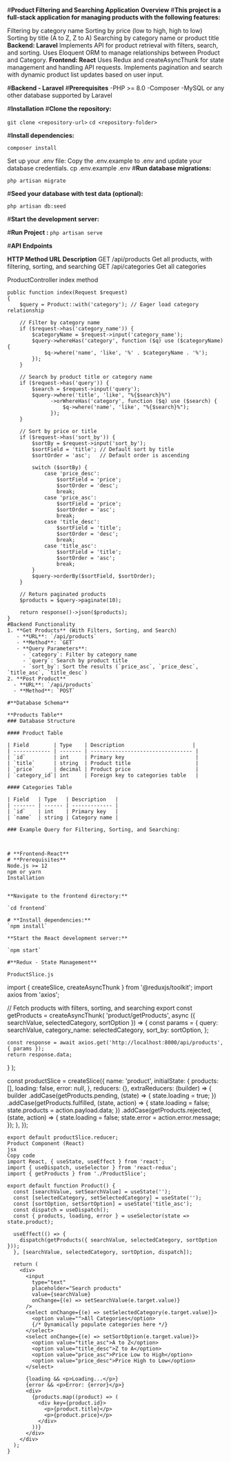 #**Product Filtering and Searching Application**
**Overview**
#**This project is a full-stack application for managing products with the following features:**

Filtering by category name
Sorting by price (low to high, high to low)
Sorting by title (A to Z, Z to A)
Searching by category name or product title
**Backend: Laravel**
Implements API for product retrieval with filters, search, and sorting.
Uses Eloquent ORM to manage relationships between Product and Category.
**Frontend: React**
Uses Redux and createAsyncThunk for state management and handling API requests.
Implements pagination and search with dynamic product list updates based on user input.

#**Backend - Laravel**
#**Prerequisites**
-PHP >= 8.0
-Composer
-MySQL or any other database supported by Laravel

#**Installation**
#**Clone the repository:**

`git clone <repository-url>`
`cd <repository-folder>`

#**Install dependencies:**

`composer install`

Set up your .env file: Copy the .env.example to .env and update your database credentials.
cp .env.example .env
#**Run database migrations:**

`php artisan migrate`

#**Seed your database with test data (optional):**


`php artisan db:seed`

#**Start the development server:**

#**Run Project :**
`php artisan serve`

#**API Endpoints**

**HTTP Method	URL	Description**
GET	/api/products	Get all products, with filtering, sorting, and searching
GET	/api/categories	Get all categories

ProductController
index method

```
public function index(Request $request)
{
    $query = Product::with('category'); // Eager load category relationship

    // Filter by category name
    if ($request->has('category_name')) {
        $categoryName = $request->input('category_name');
        $query->whereHas('category', function ($q) use ($categoryName) {
            $q->where('name', 'like', '%' . $categoryName . '%');
        });
    }

    // Search by product title or category name
    if ($request->has('query')) {
        $search = $request->input('query');
        $query->where('title', 'like', "%{$search}%")
              ->orWhereHas('category', function ($q) use ($search) {
                  $q->where('name', 'like', "%{$search}%");
              });
    }

    // Sort by price or title
    if ($request->has('sort_by')) {
        $sortBy = $request->input('sort_by');
        $sortField = 'title'; // Default sort by title
        $sortOrder = 'asc';   // Default order is ascending

        switch ($sortBy) {
            case 'price_desc':
                $sortField = 'price';
                $sortOrder = 'desc';
                break;
            case 'price_asc':
                $sortField = 'price';
                $sortOrder = 'asc';
                break;
            case 'title_desc':
                $sortField = 'title';
                $sortOrder = 'desc';
                break;
            case 'title_asc':
                $sortField = 'title';
                $sortOrder = 'asc';
                break;
        }
        $query->orderBy($sortField, $sortOrder);
    }

    // Return paginated products
    $products = $query->paginate(10);

    return response()->json($products);
}
#Backend Functionality
1. **Get Products** (With Filters, Sorting, and Search)
   - **URL**: `/api/products`
   - **Method**: `GET`
   - **Query Parameters**:
     - `category`: Filter by category name
     - `query`: Search by product title
     - `sort_by`: Sort the results (`price_asc`, `price_desc`, `title_asc`, `title_desc`)
2. **Post Product**
  - **URL**: `/api/products`
  - **Method**: `POST`

#**Database Schema**

**Products Table**
### Database Structure

#### Product Table

| Field        | Type    | Description                      |
| ------------ | ------- | --------------------------------- |
| `id`         | int     | Primary key                       |
| `title`      | string  | Product title                     |
| `price`      | decimal | Product price                     |
| `category_id`| int     | Foreign key to categories table   |

#### Categories Table

| Field   | Type   | Description   |
| ------- | ------ | ------------- |
| `id`    | int    | Primary key   |
| `name`  | string | Category name |

### Example Query for Filtering, Sorting, and Searching:



# **Frontend-React**
# **Prerequisites**
Node.js >= 12
npm or yarn
Installation


**Navigate to the frontend directory:**

`cd frontend`

# **Install dependencies:**
`npm install`

**Start the React development server:**

`npm start`

#**Redux - State Management**

ProductSlice.js
```
import { createSlice, createAsyncThunk } from '@reduxjs/toolkit';
import axios from 'axios';

// Fetch products with filters, sorting, and searching
export const getProducts = createAsyncThunk(
  'product/getProducts',
  async ({ searchValue, selectedCategory, sortOption }) => {
    const params = {
      query: searchValue,
      category_name: selectedCategory,
      sort_by: sortOption,
    };

    const response = await axios.get('http://localhost:8000/api/products', { params });
    return response.data;
  }
);

const productSlice = createSlice({
  name: 'product',
  initialState: {
    products: [],
    loading: false,
    error: null,
  },
  reducers: {},
  extraReducers: (builder) => {
    builder
      .addCase(getProducts.pending, (state) => {
        state.loading = true;
      })
      .addCase(getProducts.fulfilled, (state, action) => {
        state.loading = false;
        state.products = action.payload.data;
      })
      .addCase(getProducts.rejected, (state, action) => {
        state.loading = false;
        state.error = action.error.message;
      });
  },
});

```
export default productSlice.reducer;
Product Component (React)
jsx
Copy code
import React, { useState, useEffect } from 'react';
import { useDispatch, useSelector } from 'react-redux';
import { getProducts } from './ProductSlice';

export default function Product() {
  const [searchValue, setSearchValue] = useState('');
  const [selectedCategory, setSelectedCategory] = useState('');
  const [sortOption, setSortOption] = useState('title_asc');
  const dispatch = useDispatch();
  const { products, loading, error } = useSelector(state => state.product);

  useEffect(() => {
    dispatch(getProducts({ searchValue, selectedCategory, sortOption }));
  }, [searchValue, selectedCategory, sortOption, dispatch]);

  return (
    <div>
      <input
        type="text"
        placeholder="Search products"
        value={searchValue}
        onChange={(e) => setSearchValue(e.target.value)}
      />
      <select onChange={(e) => setSelectedCategory(e.target.value)}>
        <option value="">All Categories</option>
        {/* Dynamically populate categories here */}
      </select>
      <select onChange={(e) => setSortOption(e.target.value)}>
        <option value="title_asc">A to Z</option>
        <option value="title_desc">Z to A</option>
        <option value="price_asc">Price Low to High</option>
        <option value="price_desc">Price High to Low</option>
      </select>

      {loading && <p>Loading...</p>}
      {error && <p>Error: {error}</p>}
      <div>
        {products.map((product) => (
          <div key={product.id}>
            <p>{product.title}</p>
            <p>{product.price}</p>
          </div>
        ))}
      </div>
    </div>
  );
}
